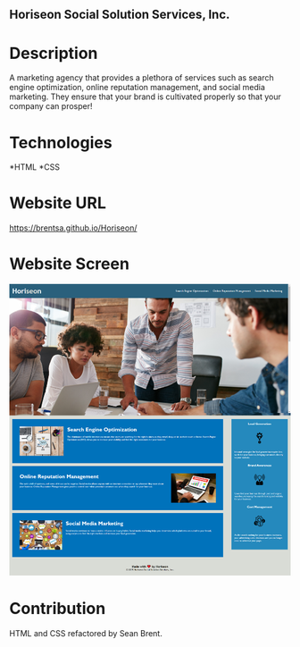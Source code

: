 ## Horiseon Social Solution Services, Inc.

# Description
A marketing agency that provides a plethora of services such as search engine optimization, online reputation management, and social media marketing. They ensure that your brand is cultivated properly so that your company can prosper!

# Technologies 
*HTML
*CSS

# Website URL
https://brentsa.github.io/Horiseon/

# Website Screen
![image](/assets/images/website-photo.png)

# Contribution
HTML and CSS refactored by Sean Brent. 